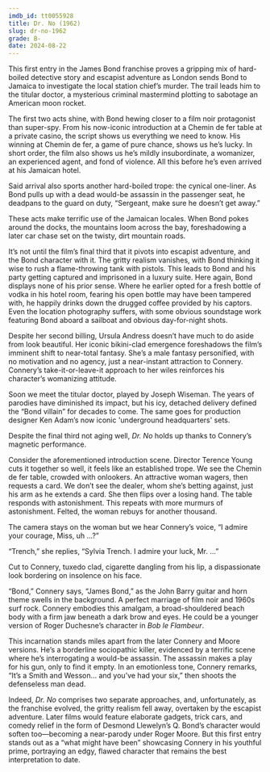 ```yaml
---
imdb_id: tt0055928
title: Dr. No (1962)
slug: dr-no-1962
grade: B-
date: 2024-08-22
---
```


This first entry in the James Bond franchise proves a gripping mix of hard-boiled detective story and escapist adventure as London sends Bond to Jamaica to investigate the local station chief’s murder. The trail leads him to the titular doctor, a mysterious criminal mastermind plotting to sabotage an American moon rocket.

<!-- end -->

The first two acts shine, with Bond hewing closer to a film noir protagonist than super-spy. From his now-iconic introduction at a Chemin de fer table at a private casino, the script shows us everything we need to know. His winning at Chemin de fer, a game of pure chance, shows us he’s lucky. In short order, the film also shows us he’s mildly insubordinate, a womanizer, an experienced agent, and fond of violence. All this before he’s even arrived at his Jamaican hotel.

Said arrival also sports another hard-boiled trope: the cynical one-liner. As Bond pulls up with a dead would-be assassin in the passenger seat, he deadpans to the guard on duty, “Sergeant, make sure he doesn’t get away.”

These acts make terrific use of the Jamaican locales. When Bond pokes around the docks, the mountains loom across the bay, foreshadowing a later car chase set on the twisty, dirt mountain roads.

It’s not until the film’s final third that it pivots into escapist adventure, and the Bond character with it. The gritty realism vanishes, with Bond thinking it wise to rush a flame-throwing tank with pistols. This leads to Bond and his party getting captured and imprisoned in a luxury suite. Here again, Bond displays none of his prior sense. Where he earlier opted for a fresh bottle of vodka in his hotel room, fearing his open bottle may have been tampered with, he happily drinks down the drugged coffee provided by his captors. Even the location photography suffers, with some obvious soundstage work featuring Bond aboard a sailboat and obvious day-for-night shots.

Despite her second billing, Ursula Andress doesn’t have much to do aside from look beautiful. Her iconic bikini-clad emergence foreshadows the film’s imminent shift to near-total fantasy. She’s a male fantasy personified, with no motivation and no agency, just a near-instant attraction to Connery. Connery’s take-it-or-leave-it approach to her wiles reinforces his character’s womanizing attitude.

Soon we meet the titular doctor, played by Joseph Wiseman. The years of parodies have diminished its impact, but his icy, detached delivery defined the “Bond villain” for decades to come. The same goes for production designer Ken Adam’s now iconic 'underground headquarters' sets.

Despite the final third not aging well, _Dr. No_ holds up thanks to Connery’s magnetic performance.

Consider the aforementioned introduction scene. Director Terence Young cuts it together so well, it feels like an established trope. We see the Chemin de fer table, crowded with onlookers. An attractive woman wagers, then requests a card. We don’t see the dealer, whom she’s betting against, just his arm as he extends a card. She then flips over a losing hand. The table responds with astonishment. This repeats with more murmurs of astonishment. Felted, the woman rebuys for another thousand.

The camera stays on the woman but we hear Connery’s voice, “I admire your courage, Miss, uh ...?”

“Trench,” she replies, “Sylvia Trench. I admire your luck, Mr. ...”

Cut to Connery, tuxedo clad, cigarette dangling from his lip, a dispassionate look bordering on insolence on his face.

“Bond,” Connery says, “James Bond,” as the John Barry guitar and horn theme swells in the background. A perfect marriage of film noir and 1960s surf rock. Connery embodies this amalgam, a broad-shouldered beach body with a firm jaw beneath a dark brow and eyes. He could be a younger version of Roger Duchesne’s character in <span data-imdb-id="tt0047892">_Bob le Flambeur_</span>.

This incarnation stands miles apart from the later Connery and Moore versions. He’s a borderline sociopathic killer, evidenced by a terrific scene where he’s interrogating a would-be assassin. The assassin makes a play for his gun, only to find it empty. In an emotionless tone, Connery remarks, “It’s a Smith and Wesson… and you’ve had your six,” then shoots the defenseless man dead.

Indeed, _Dr. No_ comprises two separate approaches, and, unfortunately, as the franchise evolved, the gritty realism fell away, overtaken by the escapist adventure. Later films would feature elaborate gadgets, trick cars, and comedy relief in the form of Desmond Llewelyn’s Q. Bond’s character would soften too—becoming a near-parody under Roger Moore. But this first entry stands out as a “what might have been” showcasing Connery in his youthful prime, portraying an edgy, flawed character that remains the best interpretation to date.
